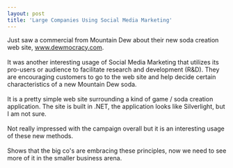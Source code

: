```yaml
---
layout: post
title: 'Large Companies Using Social Media Marketing'
---
```

Just saw a commercial from Mountain Dew about their new soda creation web site, <a href="http://www.dewmocracy.com/">www.dewmocracy.com</a>.<br /><br />It was another interesting usage of Social Media Marketing that utilizes its pro-users or audience to facilitate research and development (R&amp;D).    They are encouraging customers to go to the web site and help decide certain characteristics of a new Mountain Dew soda.<br /><br />It is a pretty simple web site surrounding a kind of game / soda creation application.  The site is built in .NET, the application looks like Silverlight, but I am not sure.<br /><br />Not really impressed with the campaign overall but it is an interesting usage of these new methods.  <br /><br />Shows that the big co's are embracing these principles, now we need to see more of it in the smaller business arena.